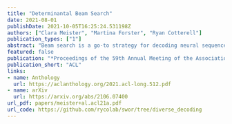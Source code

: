 ```yaml
---
title: "Determinantal Beam Search"
date: 2021-08-01
publishDate: 2021-10-05T16:25:24.531198Z
authors: ["Clara Meister", "Martina Forster", "Ryan Cotterell"]
publication_types: ["1"]
abstract: "Beam search is a go-to strategy for decoding neural sequence models. The algorithm can naturally be viewed as a subset optimization problem, albeit one where the corresponding set function does not reflect interactions between candidates. Empirically, this leads to sets often exhibiting high overlap, e.g., strings may differ by only a single word. Yet in use-cases that call for multiple solutions, a diverse or representative set is often desired. To address this issue, we propose a reformulation of beam search, which we call determinantal beam search. Determinantal beam search has a natural relationship to determinantal point processes (DPPs), models over sets that inherently encode intra-set interactions. By posing iterations in beam search as a series of subdeterminant maximization problems, we can turn the algorithm into a diverse subset selection process. In a case study, we use the string subsequence kernel to explicitly encourage n-gram coverage in text generated from a sequence model. We observe that our algorithm offers competitive performance against other diverse set generation strategies in the context of language generation, while providing a more general approach to optimizing for diversity."
featured: false
publication: "*Proceedings of the 59th Annual Meeting of the Association for Computational Linguistics and the 10th International Joint Conference on Natural Language Processing (Volume 1: Long Papers)*"
publication_short: "ACL"
links:
- name: Anthology
  url: https://aclanthology.org/2021.acl-long.512.pdf
- name: arXiv
  url: https://arxiv.org/abs/2106.07400
url_pdf: papers/meister+al.acl21a.pdf
url_code: https://github.com/rycolab/swor/tree/diverse_decoding
---
```


